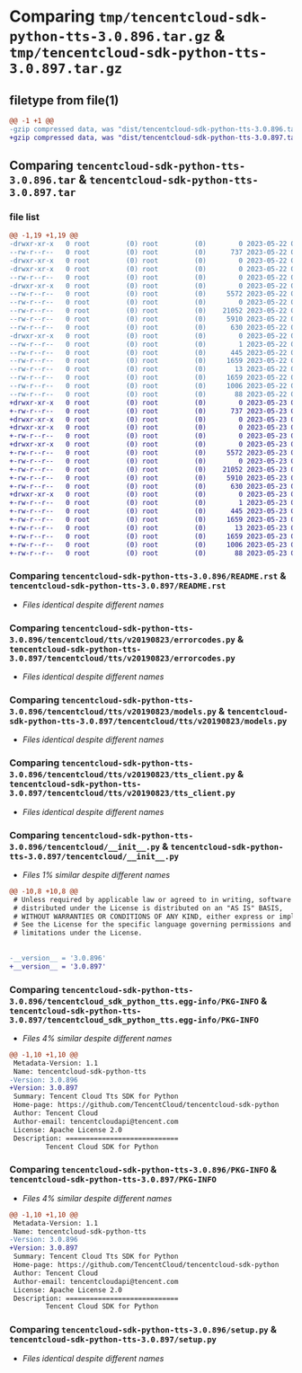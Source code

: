 # Comparing `tmp/tencentcloud-sdk-python-tts-3.0.896.tar.gz` & `tmp/tencentcloud-sdk-python-tts-3.0.897.tar.gz`

## filetype from file(1)

```diff
@@ -1 +1 @@
-gzip compressed data, was "dist/tencentcloud-sdk-python-tts-3.0.896.tar", last modified: Mon May 22 00:36:45 2023, max compression
+gzip compressed data, was "dist/tencentcloud-sdk-python-tts-3.0.897.tar", last modified: Tue May 23 02:35:32 2023, max compression
```

## Comparing `tencentcloud-sdk-python-tts-3.0.896.tar` & `tencentcloud-sdk-python-tts-3.0.897.tar`

### file list

```diff
@@ -1,19 +1,19 @@
-drwxr-xr-x   0 root         (0) root         (0)        0 2023-05-22 00:36:45.000000 tencentcloud-sdk-python-tts-3.0.896/
--rw-r--r--   0 root         (0) root         (0)      737 2023-05-22 00:36:45.000000 tencentcloud-sdk-python-tts-3.0.896/README.rst
-drwxr-xr-x   0 root         (0) root         (0)        0 2023-05-22 00:36:45.000000 tencentcloud-sdk-python-tts-3.0.896/tencentcloud/
-drwxr-xr-x   0 root         (0) root         (0)        0 2023-05-22 00:36:45.000000 tencentcloud-sdk-python-tts-3.0.896/tencentcloud/tts/
--rw-r--r--   0 root         (0) root         (0)        0 2023-05-22 00:36:45.000000 tencentcloud-sdk-python-tts-3.0.896/tencentcloud/tts/__init__.py
-drwxr-xr-x   0 root         (0) root         (0)        0 2023-05-22 00:36:45.000000 tencentcloud-sdk-python-tts-3.0.896/tencentcloud/tts/v20190823/
--rw-r--r--   0 root         (0) root         (0)     5572 2023-05-22 00:36:45.000000 tencentcloud-sdk-python-tts-3.0.896/tencentcloud/tts/v20190823/errorcodes.py
--rw-r--r--   0 root         (0) root         (0)        0 2023-05-22 00:36:45.000000 tencentcloud-sdk-python-tts-3.0.896/tencentcloud/tts/v20190823/__init__.py
--rw-r--r--   0 root         (0) root         (0)    21052 2023-05-22 00:36:45.000000 tencentcloud-sdk-python-tts-3.0.896/tencentcloud/tts/v20190823/models.py
--rw-r--r--   0 root         (0) root         (0)     5910 2023-05-22 00:36:45.000000 tencentcloud-sdk-python-tts-3.0.896/tencentcloud/tts/v20190823/tts_client.py
--rw-r--r--   0 root         (0) root         (0)      630 2023-05-22 00:36:45.000000 tencentcloud-sdk-python-tts-3.0.896/tencentcloud/__init__.py
-drwxr-xr-x   0 root         (0) root         (0)        0 2023-05-22 00:36:45.000000 tencentcloud-sdk-python-tts-3.0.896/tencentcloud_sdk_python_tts.egg-info/
--rw-r--r--   0 root         (0) root         (0)        1 2023-05-22 00:36:45.000000 tencentcloud-sdk-python-tts-3.0.896/tencentcloud_sdk_python_tts.egg-info/dependency_links.txt
--rw-r--r--   0 root         (0) root         (0)      445 2023-05-22 00:36:45.000000 tencentcloud-sdk-python-tts-3.0.896/tencentcloud_sdk_python_tts.egg-info/SOURCES.txt
--rw-r--r--   0 root         (0) root         (0)     1659 2023-05-22 00:36:45.000000 tencentcloud-sdk-python-tts-3.0.896/tencentcloud_sdk_python_tts.egg-info/PKG-INFO
--rw-r--r--   0 root         (0) root         (0)       13 2023-05-22 00:36:45.000000 tencentcloud-sdk-python-tts-3.0.896/tencentcloud_sdk_python_tts.egg-info/top_level.txt
--rw-r--r--   0 root         (0) root         (0)     1659 2023-05-22 00:36:45.000000 tencentcloud-sdk-python-tts-3.0.896/PKG-INFO
--rw-r--r--   0 root         (0) root         (0)     1006 2023-05-22 00:36:45.000000 tencentcloud-sdk-python-tts-3.0.896/setup.py
--rw-r--r--   0 root         (0) root         (0)       88 2023-05-22 00:36:45.000000 tencentcloud-sdk-python-tts-3.0.896/setup.cfg
+drwxr-xr-x   0 root         (0) root         (0)        0 2023-05-23 02:35:32.000000 tencentcloud-sdk-python-tts-3.0.897/
+-rw-r--r--   0 root         (0) root         (0)      737 2023-05-23 02:35:32.000000 tencentcloud-sdk-python-tts-3.0.897/README.rst
+drwxr-xr-x   0 root         (0) root         (0)        0 2023-05-23 02:35:32.000000 tencentcloud-sdk-python-tts-3.0.897/tencentcloud/
+drwxr-xr-x   0 root         (0) root         (0)        0 2023-05-23 02:35:32.000000 tencentcloud-sdk-python-tts-3.0.897/tencentcloud/tts/
+-rw-r--r--   0 root         (0) root         (0)        0 2023-05-23 02:35:32.000000 tencentcloud-sdk-python-tts-3.0.897/tencentcloud/tts/__init__.py
+drwxr-xr-x   0 root         (0) root         (0)        0 2023-05-23 02:35:32.000000 tencentcloud-sdk-python-tts-3.0.897/tencentcloud/tts/v20190823/
+-rw-r--r--   0 root         (0) root         (0)     5572 2023-05-23 02:35:32.000000 tencentcloud-sdk-python-tts-3.0.897/tencentcloud/tts/v20190823/errorcodes.py
+-rw-r--r--   0 root         (0) root         (0)        0 2023-05-23 02:35:32.000000 tencentcloud-sdk-python-tts-3.0.897/tencentcloud/tts/v20190823/__init__.py
+-rw-r--r--   0 root         (0) root         (0)    21052 2023-05-23 02:35:32.000000 tencentcloud-sdk-python-tts-3.0.897/tencentcloud/tts/v20190823/models.py
+-rw-r--r--   0 root         (0) root         (0)     5910 2023-05-23 02:35:32.000000 tencentcloud-sdk-python-tts-3.0.897/tencentcloud/tts/v20190823/tts_client.py
+-rw-r--r--   0 root         (0) root         (0)      630 2023-05-23 02:35:32.000000 tencentcloud-sdk-python-tts-3.0.897/tencentcloud/__init__.py
+drwxr-xr-x   0 root         (0) root         (0)        0 2023-05-23 02:35:32.000000 tencentcloud-sdk-python-tts-3.0.897/tencentcloud_sdk_python_tts.egg-info/
+-rw-r--r--   0 root         (0) root         (0)        1 2023-05-23 02:35:32.000000 tencentcloud-sdk-python-tts-3.0.897/tencentcloud_sdk_python_tts.egg-info/dependency_links.txt
+-rw-r--r--   0 root         (0) root         (0)      445 2023-05-23 02:35:32.000000 tencentcloud-sdk-python-tts-3.0.897/tencentcloud_sdk_python_tts.egg-info/SOURCES.txt
+-rw-r--r--   0 root         (0) root         (0)     1659 2023-05-23 02:35:32.000000 tencentcloud-sdk-python-tts-3.0.897/tencentcloud_sdk_python_tts.egg-info/PKG-INFO
+-rw-r--r--   0 root         (0) root         (0)       13 2023-05-23 02:35:32.000000 tencentcloud-sdk-python-tts-3.0.897/tencentcloud_sdk_python_tts.egg-info/top_level.txt
+-rw-r--r--   0 root         (0) root         (0)     1659 2023-05-23 02:35:32.000000 tencentcloud-sdk-python-tts-3.0.897/PKG-INFO
+-rw-r--r--   0 root         (0) root         (0)     1006 2023-05-23 02:35:32.000000 tencentcloud-sdk-python-tts-3.0.897/setup.py
+-rw-r--r--   0 root         (0) root         (0)       88 2023-05-23 02:35:32.000000 tencentcloud-sdk-python-tts-3.0.897/setup.cfg
```

### Comparing `tencentcloud-sdk-python-tts-3.0.896/README.rst` & `tencentcloud-sdk-python-tts-3.0.897/README.rst`

 * *Files identical despite different names*

### Comparing `tencentcloud-sdk-python-tts-3.0.896/tencentcloud/tts/v20190823/errorcodes.py` & `tencentcloud-sdk-python-tts-3.0.897/tencentcloud/tts/v20190823/errorcodes.py`

 * *Files identical despite different names*

### Comparing `tencentcloud-sdk-python-tts-3.0.896/tencentcloud/tts/v20190823/models.py` & `tencentcloud-sdk-python-tts-3.0.897/tencentcloud/tts/v20190823/models.py`

 * *Files identical despite different names*

### Comparing `tencentcloud-sdk-python-tts-3.0.896/tencentcloud/tts/v20190823/tts_client.py` & `tencentcloud-sdk-python-tts-3.0.897/tencentcloud/tts/v20190823/tts_client.py`

 * *Files identical despite different names*

### Comparing `tencentcloud-sdk-python-tts-3.0.896/tencentcloud/__init__.py` & `tencentcloud-sdk-python-tts-3.0.897/tencentcloud/__init__.py`

 * *Files 1% similar despite different names*

```diff
@@ -10,8 +10,8 @@
 # Unless required by applicable law or agreed to in writing, software
 # distributed under the License is distributed on an "AS IS" BASIS,
 # WITHOUT WARRANTIES OR CONDITIONS OF ANY KIND, either express or implied.
 # See the License for the specific language governing permissions and
 # limitations under the License.
 
 
-__version__ = '3.0.896'
+__version__ = '3.0.897'
```

### Comparing `tencentcloud-sdk-python-tts-3.0.896/tencentcloud_sdk_python_tts.egg-info/PKG-INFO` & `tencentcloud-sdk-python-tts-3.0.897/tencentcloud_sdk_python_tts.egg-info/PKG-INFO`

 * *Files 4% similar despite different names*

```diff
@@ -1,10 +1,10 @@
 Metadata-Version: 1.1
 Name: tencentcloud-sdk-python-tts
-Version: 3.0.896
+Version: 3.0.897
 Summary: Tencent Cloud Tts SDK for Python
 Home-page: https://github.com/TencentCloud/tencentcloud-sdk-python
 Author: Tencent Cloud
 Author-email: tencentcloudapi@tencent.com
 License: Apache License 2.0
 Description: ============================
         Tencent Cloud SDK for Python
```

### Comparing `tencentcloud-sdk-python-tts-3.0.896/PKG-INFO` & `tencentcloud-sdk-python-tts-3.0.897/PKG-INFO`

 * *Files 4% similar despite different names*

```diff
@@ -1,10 +1,10 @@
 Metadata-Version: 1.1
 Name: tencentcloud-sdk-python-tts
-Version: 3.0.896
+Version: 3.0.897
 Summary: Tencent Cloud Tts SDK for Python
 Home-page: https://github.com/TencentCloud/tencentcloud-sdk-python
 Author: Tencent Cloud
 Author-email: tencentcloudapi@tencent.com
 License: Apache License 2.0
 Description: ============================
         Tencent Cloud SDK for Python
```

### Comparing `tencentcloud-sdk-python-tts-3.0.896/setup.py` & `tencentcloud-sdk-python-tts-3.0.897/setup.py`

 * *Files identical despite different names*

